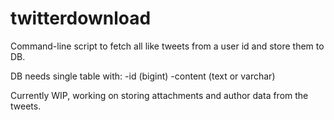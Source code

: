 # twitterdownload

Command-line script to fetch all like tweets from a user id and store them to DB.

DB needs single table with:
-id (bigint)
-content (text or varchar)

Currently WIP, working on storing attachments and author data from the tweets.

